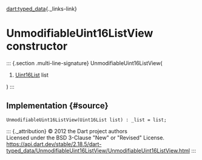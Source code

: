 [dart:typed\_data](../../dart-typed_data/dart-typed_data-library){._links-link}

UnmodifiableUint16ListView constructor
======================================

::: {.section .multi-line-signature}
UnmodifiableUint16ListView(

1.  [Uint16List](../uint16list-class) list

)
:::

Implementation {#source}
--------------

``` {.language-dart data-language="dart"}
UnmodifiableUint16ListView(Uint16List list) : _list = list;
```

::: {._attribution}
© 2012 the Dart project authors\
Licensed under the BSD 3-Clause \"New\" or \"Revised\" License.\
<https://api.dart.dev/stable/2.18.5/dart-typed_data/UnmodifiableUint16ListView/UnmodifiableUint16ListView.html>
:::
